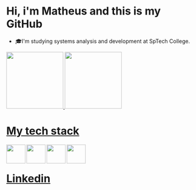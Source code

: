 <h1>Hi, i'm Matheus and this is my GitHub</h1>
<ul>
   <li>🎓I'm studying systems analysis and development at SpTech College.</li>
</ul>


<div>
  <a href="https://github.com/fernandeeess">
  <img height="150em" src="https://github-readme-stats.vercel.app/api?username=fernandeess&show_icons=true&theme=shades-of-purple&include_all_commits=true&count_private=true"/>
  <img height="150em" src="https://github-readme-stats.vercel.app/api/top-langs/?username=fernandeess&layout=compact&langs_count=7&theme=shades-of-purple"/>
</div>

  <h1>My tech stack</h1>
 
  
  <div style="display: inline_block">
<img width="50px" align="left" src="https://cdn-icons-png.flaticon.com/512/5968/5968292.png">
<img width="50px" align="left" src="https://cdn-icons-png.flaticon.com/512/732/732212.png" >
<img width="50px" align="left" src="https://cdn-icons-png.flaticon.com/512/732/732190.png">   
<img width="50px" align="left" src="https://cdn-icons-png.flaticon.com/512/5968/5968313.png">  
<br>
</div>
<br><h1><a href="https://www.linkedin.com/in/matheus-fernandes-rodrigues-90445b20b/">Linkedin<a></h1>
</div>
 
  
 

